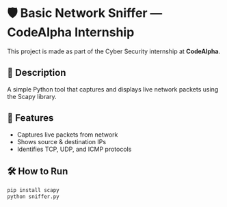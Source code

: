 # 🛡️ Basic Network Sniffer — CodeAlpha Internship

This project is made as part of the Cyber Security internship at **CodeAlpha**.

## 📌 Description
A simple Python tool that captures and displays live network packets using the Scapy library.

## 🔧 Features
- Captures live packets from network
- Shows source & destination IPs
- Identifies TCP, UDP, and ICMP protocols

## 🛠 How to Run
```bash
pip install scapy
python sniffer.py
